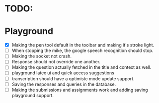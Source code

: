 # TODO:

# Playground
- [x] Making the pen tool default in the toolbar and making it's stroke light.
- [ ] When stopping the mike, the google speech recognition should stop.
- [ ] Making the socket not crash.
- [ ] Response should not override one another.
- [ ] Making the question actually fetched in the title and context as well.
- [ ] playground latex ui and quick access suggestions
- [ ] transcription should have a optimistc mode update support.
- [ ] Saving the responses and queries in the database.
- [ ] Making the submissions and assignments work and adding saving playground support.  

